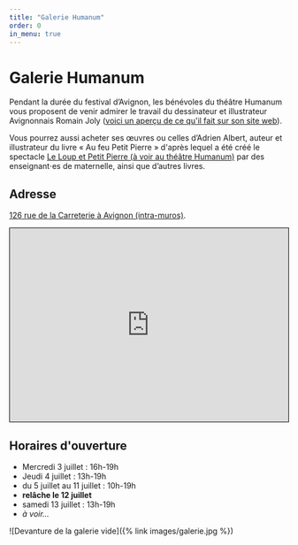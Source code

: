 ```yaml
---
title: "Galerie Humanum"
order: 0
in_menu: true
---
```

# Galerie Humanum

Pendant la durée du festival d’Avignon, les bénévoles du théâtre Humanum vous proposent de venir admirer le travail du dessinateur et illustrateur Avignonnais Romain Joly ([voici un aperçu de ce qu'il fait sur son site web](https://romainjolyyy.com/)).

Vous pourrez aussi acheter ses œuvres ou celles d’Adrien Albert, auteur et illustrateur du livre « Au feu Petit Pierre » d'après lequel a été créé le spectacle [Le Loup et Petit Pierre (à voir au théâtre Humanum)](https://theatrehumanum.fr/programme/2024/le-loup-et-petit-pierre/) par des enseignant⋅es de maternelle, ainsi que d’autres livres.

## Adresse
[126 rue de la Carreterie à Avignon (intra-muros)](https://www.google.com/maps/place/126+Rue+Carreterie,+84000+Avignon/@43.9514635,4.8164814,20.58z/data=!4m6!3m5!1s0x12b5ec7bf054319f:0x8d65df6079c38f93!8m2!3d43.9514708!4d4.8165778!16s%2Fg%2F11c2czzdv5?entry=tts&g_ep=EgoyMDI0MDYyNi4wKgBIAVAD).

<iframe width="100%" height="350" src="https://www.openstreetmap.org/export/embed.html?bbox=4.814975559711457%2C43.95081038957109%2C4.817491471767426%2C43.952169811116676&amp;layer=mapnik" style="border: 1px solid black"></iframe>

## Horaires d'ouverture
- Mercredi 3 juillet : 16h-19h
- Jeudi 4 juillet : 13h-19h
- du 5 juillet au 11 juillet : 10h-19h
- **relâche le 12 juillet**
- samedi 13 juillet : 13h-19h
- *à voir…*

![Devanture de la galerie vide]({% link images/galerie.jpg %}) 